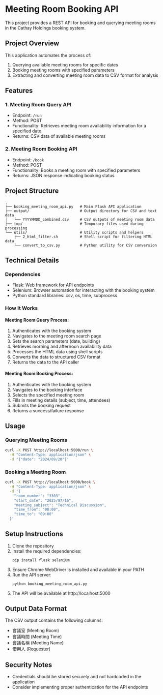 # Meeting Room Booking API

This project provides a REST API for booking and querying meeting rooms in the Cathay Holdings booking system.

## Project Overview

This application automates the process of:
1. Querying available meeting rooms for specific dates
2. Booking meeting rooms with specified parameters
3. Extracting and converting meeting room data to CSV format for analysis

## Features

### 1. Meeting Room Query API
- Endpoint: `/run`
- Method: POST
- Functionality: Retrieves meeting room availability information for a specified date
- Returns: CSV data of available meeting rooms

### 2. Meeting Room Booking API
- Endpoint: `/book`
- Method: POST
- Functionality: Books a meeting room with specified parameters
- Returns: JSON response indicating booking status

## Project Structure

```
.
├── booking_meeting_room_api.py   # Main Flask API application
├── output/                       # Output directory for CSV and text data
│   └── YYYYMMDD_combined.csv     # CSV outputs of meeting room data
├── tmp/                          # Temporary files used during processing
└── utils/                        # Utility scripts and helpers
    ├── 2_html_filter.sh          # Shell script for filtering HTML data
    └── convert_to_csv.py         # Python utility for CSV conversion
```

## Technical Details

### Dependencies
- Flask: Web framework for API endpoints
- Selenium: Browser automation for interacting with the booking system
- Python standard libraries: csv, os, time, subprocess

### How It Works

#### Meeting Room Query Process:
1. Authenticates with the booking system
2. Navigates to the meeting room search page
3. Sets the search parameters (date, building)
4. Retrieves morning and afternoon availability data
5. Processes the HTML data using shell scripts
6. Converts the data to structured CSV format
7. Returns the data to the API caller

#### Meeting Room Booking Process:
1. Authenticates with the booking system
2. Navigates to the booking interface
3. Selects the specified meeting room
4. Fills in meeting details (subject, time, attendees)
5. Submits the booking request
6. Returns a success/failure response

## Usage

### Querying Meeting Rooms
```bash
curl -X POST http://localhost:5000/run \
  -H "Content-Type: application/json" \
  -d '{"date": "2024/09/20"}'
```

### Booking a Meeting Room
```bash
curl -X POST http://localhost:5000/book \
  -H "Content-Type: application/json" \
  -d '{
    "room_number": "3303",
    "start_date": "2025/07/16",
    "meeting_subject": "Technical Discussion",
    "time_from": "08:00",
    "time_to": "09:00"
  }'
```

## Setup Instructions

1. Clone the repository
2. Install the required dependencies:
   ```bash
   pip install flask selenium
   ```
3. Ensure Chrome WebDriver is installed and available in your PATH
4. Run the API server:
   ```bash
   python booking_meeting_room_api.py
   ```
5. The API will be available at http://localhost:5000

## Output Data Format

The CSV output contains the following columns:
- 會議室 (Meeting Room)
- 會議時間 (Meeting Time)
- 會議名稱 (Meeting Name)
- 借用人 (Requester)

## Security Notes

- Credentials should be stored securely and not hardcoded in the application
- Consider implementing proper authentication for the API endpoints
